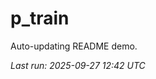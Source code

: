 # p_train

Auto-updating README demo.

<!--START_SECTION:status-->
_Last run: 2025-09-27 12:42 UTC_
<!--END_SECTION:status-->
























































































































































































































































































































































































































































































































































































































































































































































































































